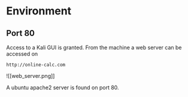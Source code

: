 # Environment

## Port 80

Access to a Kali GUI is granted. From the machine a web server can be accessed on 

`http://online-calc.com`

![[web_server.png]]

A ubuntu apache2 server is found on port 80.






